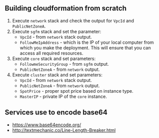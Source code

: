 Building cloudformation from scratch
---

1. Execute ``network`` stack and check the output for ``VpcId`` and ``PublicNetZoneA``.
2. Execute ``sgfm`` stack and set the parameter:
    * ``VpcId`` - from ``network`` stack output.
    * ``FollowMeIpAddress`` - which is the IP of your local computer from which you make the deployment. This will 
        ensure that you can access all required resources.
3. Execute ``core`` stack and set parameters:
    * ``FollowmeSecurityGroup`` - from ``sgfm`` output.
    * ``PublicNetZoneA`` - from ``network`` output.
4. Execute ``cluster`` stack and set parameters:
    * ``VpcId`` - from ``network`` stack output.
    * ``PublicNetZoneA`` - from ``network`` output.
    * ``SpotPrice`` - proper spot price based on instance type.
    * ``MasterIP`` - private IP of the ``core`` instance.

    
Services use to encode base64 
---
* https://www.base64encode.org/
* http://textmechanic.co/Line-Length-Breaker.html
